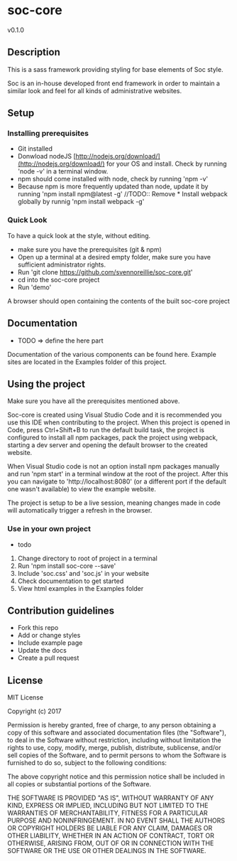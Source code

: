 # soc-core

v0.1.0

## Description
This is a sass framework providing styling for base elements of Soc style. 

Soc is an in-house developed front end framework in order to maintain a similar look and feel for all kinds of administrative websites.


## Setup
### Installing prerequisites
* Git installed 
* Donwload nodeJS [http://nodejs.org/download/](http://nodejs.org/download/) for your OS and install. Check by running 'node -v' in a terminal window.
* npm should come installed with node, check by running 'npm -v'
* Because npm is more frequently updated than node, update it by running 'npm install npm@latest -g'
//TODO:: Remove * Install webpack globally by runnig 'npm install webpack -g'

### Quick Look
To have a quick look at the style, without editing.

* make sure you have the prerequisites (git & npm)
* Open up a terminal at a desired empty folder, make sure you have sufficient administrator rights. 
* Run 'git clone https://github.com/svennoreillie/soc-core.git'
* cd into the soc-core project
* Run 'demo'

A browser should open containing the contents of the built soc-core project 


## Documentation
* TODO => define the here part

Documentation of the various components can be found here. Example sites are located in the Examples folder of this project. 



## Using the project
Make sure you have all the prerequisites mentioned above.

Soc-core is created using Visual Studio Code and it is recommended you use this IDE when contributing to the project. When this project is opened in Code, press Ctrl+Shift+B to run the default build task, the project is configured to install all npm packages, pack the project using webpack, starting a dev server and opening the default browser to the created website.

When Visual Studio code is not an option install npm packages manually and run 'npm start' in a terminal window at the root of the project.
After this you can navigate to 'http://localhost:8080' (or a different port if the default one wasn't available) to view the example website. 

The project is setup to be a live session, meaning changes made in code will automatically trigger a refresh in the browser.



### Use in your own project
* todo
1. Change directory to root of project in a terminal
2. Run 'npm install soc-core --save'
3. Include 'soc.css' and 'soc.js' in your website
4. Check documentation to get started
5. View html examples in the Examples folder


## Contribution guidelines
* Fork this repo
* Add or change styles
* Include example page
* Update the docs
* Create a pull request



## License
MIT License

Copyright (c) 2017 

Permission is hereby granted, free of charge, to any person obtaining a copy
of this software and associated documentation files (the "Software"), to deal
in the Software without restriction, including without limitation the rights
to use, copy, modify, merge, publish, distribute, sublicense, and/or sell
copies of the Software, and to permit persons to whom the Software is
furnished to do so, subject to the following conditions:

The above copyright notice and this permission notice shall be included in all
copies or substantial portions of the Software.

THE SOFTWARE IS PROVIDED "AS IS", WITHOUT WARRANTY OF ANY KIND, EXPRESS OR
IMPLIED, INCLUDING BUT NOT LIMITED TO THE WARRANTIES OF MERCHANTABILITY,
FITNESS FOR A PARTICULAR PURPOSE AND NONINFRINGEMENT. IN NO EVENT SHALL THE
AUTHORS OR COPYRIGHT HOLDERS BE LIABLE FOR ANY CLAIM, DAMAGES OR OTHER
LIABILITY, WHETHER IN AN ACTION OF CONTRACT, TORT OR OTHERWISE, ARISING FROM,
OUT OF OR IN CONNECTION WITH THE SOFTWARE OR THE USE OR OTHER DEALINGS IN THE
SOFTWARE.
